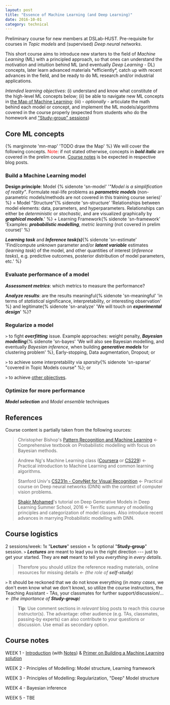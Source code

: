 ```yaml
---
layout: post
title: "Essence of Machine Learning (and Deep Learning)"
date: 2016-10-01
category: technical
---
```

Preliminary course for new members at DSLab-HUST. Pre-requisite for courses in *Topic models* and (supervised) *Deep neural networks*. 

This short course aims to introduce new starters to the field of *Machine Learning* (ML) with a principled approach, so that ones can understand the motivation and intuition behind ML (and eventually *Deep Learning* - DL) concepts,  later learn advanced materials \*efficiently\*, catch up with recent advances in the field, and be ready to do ML research and/or industrial applications.

*Intended learning objectives*: (i) understand and know what constitute of the high-level ML concepts below; (ii) be able to navigate new ML concepts in [the Map of Machine Learning](#map); (iii) - *optionally* - articulate the math behind each model or concept, and implement the ML models/algorithms covered in the course properly (expected from students who do the homework and ["Study-group" sessions](#study))

## <a name="map">Core ML concepts</a>
{% marginnote 'mn-map' 'TODO draw the Map' %} We will cover the following concepts. <font color="red">Note</font>: if not stated otherwise, concepts in ***bold italic*** are covered in the prelim course. [Course notes](#notes) is be expected in respective blog posts. 

### Build a Machine Learning model
**Design principle**: Model {% sidenote 'sn-model' '*"Model is a simplification of reality"*. Formulate real-life problems as ***parametric models*** (non-parametric models/methods are not covered in this training course series)' %} = Model "Structure"{% sidenote 'sn-structure' 'Relationships between model elements: data, parameters, and hyperparameters.  Relationships can either be *deterministic* or *stochastic*, and are visualized graphically by ***graphical models***.' %} + Learning Framework{% sidenote 'sn-framework' 'Examples: ***probabilistic modelling***, *metric learning* (not covered in prelim course)' %}

***Learning task*** and ***Inference task(s)***{% sidenote 'sn-estimate' 'Find/compute *unknown* parameter and/or ***latent variable*** estimates (*learning task*) of the model, and other quantities of interest (*inference tasks*), e.g. predictive outcomes, posterior distribution of model parameters, etc.' %} 

### Evaluate performance of a model

***Assessment metrics***: which metrics to measure the performance?

***Analyze results***: are the results meaningful{% sidenote 'sn-meaningful' 'in terms of *statistical* significance, interpretability, or interesting observation' %}  and legitimate{% sidenote 'sn-analyze' 'We will touch on ***experimental design***' %}? 

### Regularize a model
`>` to fight ***overfitting*** issue. Example approaches: weight penalty, ***Bayesian modelling***{% sidenote 'sn-bayes' 'We will also see Bayesian modelling, and eventually *Bayesian inference*, when building ***generative models*** for clustering problem' %}, Early-stopping, Data augmentation, Dropout; or

`>` to achieve some interpretability via *sparsity*{% sidenote 'sn-sparse' "covered in Topic Models course" %}; or

`>` to achieve [other objectives](https://en.wikipedia.org/wiki/Regularization*(mathematics)).

### Optimize for more performance
***Model selection*** and *Model ensemble* techniques



## References
Course content is partially taken from the following sources:

> Christopher Bishop's [Pattern Recognition and Machine Learning](https://www.amazon.com/Pattern-Recognition-Learning-Information-Statistics/dp/0387310738) <- Comprehensive textbook on Probabilistic modelling with focus on Bayesian methods.

> Andrew Ng's Machine Learning class ([Coursera](https://www.coursera.org/learn/machine-learning) or [CS229](http://cs229.stanford.edu/)) <- Practical introduction to Machine Learning and common learning algorithms.

> Stanford Univ's [CS231n - ConvNet for Visual Recognition](http://cs231n.stanford.edu/) <- Practical course on Deep neural networks (DNN) with the context of computer vision problems.

> [Shakir Mohamed](http://shakirm.com/?section=3)'s tutorial on Deep Generative Models in Deep Learning Summer School, 2016 <- Terrific summary of modelling principles and categorization of model classes. Also introduce recent advances in marrying Probabilistic modelling with DNN. 


## <a name="study">Course logistics</a>
2 sessions/week: 1x "**Lecture**" session + 1x optional "**Study-group**" session.
`>` ***Lectures*** are meant to lead you in the right direction --- just to get your started. They are **not** meant to tell you *everything* in *every details*. 

> Therefore you should utilize the reference reading materials, online resources for missing details *<- (the role of **self-study**)*

`>` It should be reckoned that we do not know everything (in *many cases*, we don't even know what we don't know), so utilize the course instructors, the Teaching Assistant - TAs, your classmates for further support/discussion/...  *<- (the importance of **Study-group**)* 

> **Tip**: Use comment sections in *relevant* blog posts to reach this course instructor(s). The advantage: other audience (e.g. TAs, classmates, passing-by experts) can also contribute to your questions or discussion. Use email as secondary option.

## <a name="notes">Course notes</a>
WEEK 1 - [Introduction](https://raw.githubusercontent.com/hoamle/essence_ml/e788aef7617fed6911bcfd710ebbccd8ed34eae6/essence_ml.pdf) (with [Notes](https://raw.githubusercontent.com/hoamle/essence_ml/e788aef7617fed6911bcfd710ebbccd8ed34eae6/essence_ml_with_notes.pdf)) & [Primer on Building a Machine Learning solution](/articles/17/primer-on-building-ml-solutions)

WEEK 2 - Principles of Modelling: Model structure, Learning framework

WEEK 3 - Principles of Modelling: Regularization, "Deep" Model structure

WEEK 4 - Bayesian inference

WEEK 5 - TBE